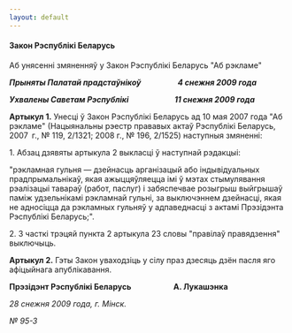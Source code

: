 ```yaml
---
layout: default
---
```


#### Закон Рэспублікі Беларусь  
Аб унясенні змяненняў у Закон Рэспублікі Беларусь "Аб рэкламе"

***Прыняты Палатай прадстаўнікоў                    4 снежня 2009
года***

***Ухвалены Саветам Рэспублікі                         11 снежня 2009
года***

**Артыкул 1.** Унесці ў Закон Рэспублікі Беларусь ад 10 мая 2007 года
"Аб рэкламе" (Нацыянальны рэестр прававых актаў Рэспублікі Беларусь,
2007  г., № 119, 2/1321; 2008 г., № 196, 2/1525) наступныя змяненні:

1\. Абзац дзявяты артыкула 2 выкласці ў наступнай рэдакцыі:

"рэкламная гульня — дзейнасць арганізацый або індывідуальных
прадпрымальнікаў, якая ажыццяўляецца імі ў мэтах
стымулявання рэалізацыі тавараў (работ, паслуг) і
забяспечвае розыгрыш выйгрышаў паміж удзельнікамі рэкламнай
гульні, за выключэннем дзейнасці, якая не адносіцца да рэкламных
гульняў у адпаведнасці з актамі Прэзідэнта Рэспублікі Беларусь;".

2\. З часткі трэцяй пункта 2 артыкула 23 словы "правілаў правядзення"
выключыць.

**Артыкул 2.** Гэты Закон уваходзіць у сілу праз дзесяць дзён пасля яго
афіцыйнага апублікавання.

**Прэзідэнт Рэспублікі Беларусь                       А. Лукашэнка**

*28 снежня 2009 года, г. Мінск.*

*№ 95-З*
